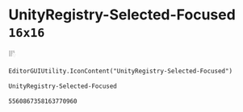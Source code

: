 # UnityRegistry-Selected-Focused `16x16`
<img src="/img/UnityRegistry-Selected-Focused.png" width=16 height=16>

``` CSharp
EditorGUIUtility.IconContent("UnityRegistry-Selected-Focused")
```
```
UnityRegistry-Selected-Focused
```
```
5560867358163770960
```
